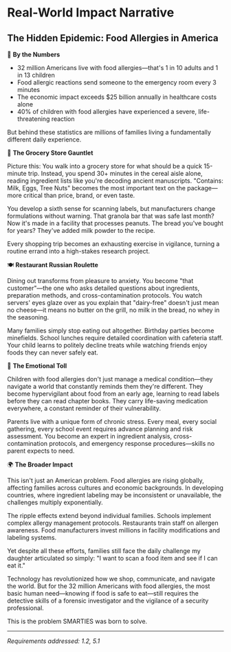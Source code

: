 # Real-World Impact Narrative

## The Hidden Epidemic: Food Allergies in America

🏥 **By the Numbers**
- 32 million Americans live with food allergies—that's 1 in 10 adults and 1 in 13 children
- Food allergic reactions send someone to the emergency room every 3 minutes
- The economic impact exceeds $25 billion annually in healthcare costs alone
- 40% of children with food allergies have experienced a severe, life-threatening reaction

But behind these statistics are millions of families living a fundamentally different daily experience.

🛒 **The Grocery Store Gauntlet**

Picture this: You walk into a grocery store for what should be a quick 15-minute trip. Instead, you spend 30+ minutes in the cereal aisle alone, reading ingredient lists like you're decoding ancient manuscripts. "Contains: Milk, Eggs, Tree Nuts" becomes the most important text on the package—more critical than price, brand, or even taste.

You develop a sixth sense for scanning labels, but manufacturers change formulations without warning. That granola bar that was safe last month? Now it's made in a facility that processes peanuts. The bread you've bought for years? They've added milk powder to the recipe.

Every shopping trip becomes an exhausting exercise in vigilance, turning a routine errand into a high-stakes research project.

🍽️ **Restaurant Russian Roulette**

Dining out transforms from pleasure to anxiety. You become "that customer"—the one who asks detailed questions about ingredients, preparation methods, and cross-contamination protocols. You watch servers' eyes glaze over as you explain that "dairy-free" doesn't just mean no cheese—it means no butter on the grill, no milk in the bread, no whey in the seasoning.

Many families simply stop eating out altogether. Birthday parties become minefields. School lunches require detailed coordination with cafeteria staff. Your child learns to politely decline treats while watching friends enjoy foods they can never safely eat.

🧒 **The Emotional Toll**

Children with food allergies don't just manage a medical condition—they navigate a world that constantly reminds them they're different. They become hypervigilant about food from an early age, learning to read labels before they can read chapter books. They carry life-saving medication everywhere, a constant reminder of their vulnerability.

Parents live with a unique form of chronic stress. Every meal, every social gathering, every school event requires advance planning and risk assessment. You become an expert in ingredient analysis, cross-contamination protocols, and emergency response procedures—skills no parent expects to need.

🌍 **The Broader Impact**

This isn't just an American problem. Food allergies are rising globally, affecting families across cultures and economic backgrounds. In developing countries, where ingredient labeling may be inconsistent or unavailable, the challenges multiply exponentially.

The ripple effects extend beyond individual families. Schools implement complex allergy management protocols. Restaurants train staff on allergen awareness. Food manufacturers invest millions in facility modifications and labeling systems.

Yet despite all these efforts, families still face the daily challenge my daughter articulated so simply: "I want to scan a food item and see if I can eat it."

Technology has revolutionized how we shop, communicate, and navigate the world. But for the 32 million Americans with food allergies, the most basic human need—knowing if food is safe to eat—still requires the detective skills of a forensic investigator and the vigilance of a security professional.

This is the problem SMARTIES was born to solve.

---
*Requirements addressed: 1.2, 5.1*